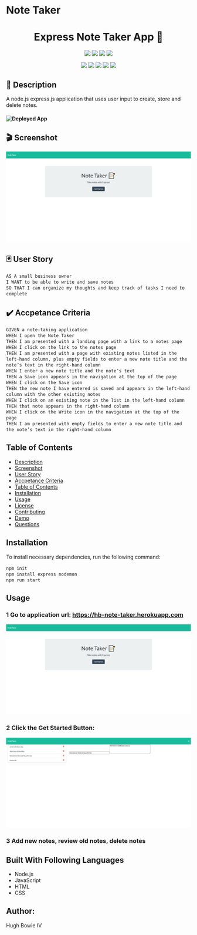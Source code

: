 # Note Taker

<h1 align="center">Express Note Taker App 🚀</h1>

<p align="center">
    <img src="https://img.shields.io/github/repo-size/hugh-bowie/note-taker" />
    <img src="https://img.shields.io/github/languages/top/hugh-bowie/note-taker"  />
    <img src="https://img.shields.io/github/issues/hugh-bowie/note-taker" />
    <img src="https://img.shields.io/github/last-commit/hugh-bowie/note-taker" >

</p>
<p align="center">
    <img src="https://img.shields.io/badge/javascript-yellow" />
    <img src="https://img.shields.io/badge/express-orange" />
    <img src="https://img.shields.io/badge/bootstrap-blueviolet"  />
    <img src="https://img.shields.io/badge/css-red"  />
    <img src="https://img.shields.io/badge/nodemon-brightgreen"  />
</p>

## 📓 Description

A node.js express.js application that uses user input to create, store and delete notes.

#### ![Deployed App](https://hb-note-taker.herokuapp.com/)

## 🎬 Screenshot

![note-taker](./public/assets/NoteTakerLanding.PNG)

## 🃏 User Story

```
AS A small business owner
I WANT to be able to write and save notes
SO THAT I can organize my thoughts and keep track of tasks I need to complete
```

## ✔️ Accpetance Criteria

```
GIVEN a note-taking application
WHEN I open the Note Taker
THEN I am presented with a landing page with a link to a notes page
WHEN I click on the link to the notes page
THEN I am presented with a page with existing notes listed in the left-hand column, plus empty fields to enter a new note title and the note’s text in the right-hand column
WHEN I enter a new note title and the note’s text
THEN a Save icon appears in the navigation at the top of the page
WHEN I click on the Save icon
THEN the new note I have entered is saved and appears in the left-hand column with the other existing notes
WHEN I click on an existing note in the list in the left-hand column
THEN that note appears in the right-hand column
WHEN I click on the Write icon in the navigation at the top of the page
THEN I am presented with empty fields to enter a new note title and the note’s text in the right-hand column
```

## Table of Contents

- [Description](#description)
- [Screenshot](#Screenshot)
- [User Story](#user-story)
- [Accpetance Criteria](#Accpetance-Criteria)
- [Table of Contents](#Table-of-contents)
- [Installation](#installation)
- [Usage](#usage)
- [License](#license)
- [Contributing](#contributing)
- [Demo](#demo)
- [Questions](#questions)

## Installation

To install necessary dependencies, run the following command:

```
npm init
npm install express nodemon
npm run start
```

## Usage

### 1 Go to application url: https://hb-note-taker.herokuapp.com

![Screencap](https://github.com/hugh-bowie/NoteTaker/blob/main/public/assets/NoteTakerLanding.PNG)

### 2 Click the Get Started Button:

![Screencap](https://github.com/hugh-bowie/NoteTaker/blob/main/public/assets/NoteTakerDefault.PNG)

### 3 Add new notes, review old notes, delete notes

## Built With Following Languages

- Node.js
- JavaScript
- HTML
- CSS

## Author:

Hugh Bowie IV
